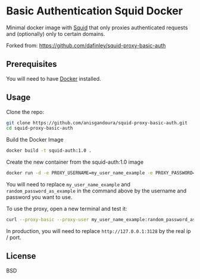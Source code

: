 
# Basic Authentication Squid Docker

Minimal docker image with [Squid] that only proxies authenticated requests and (optionally) only to certain domains.

Forked from: https://github.com/dafinley/squid-proxy-basic-auth

## Prerequisites

You will need to have [Docker] installed.

## Usage

Clone the repo:

```bash
git clone https://github.com/anisgandoura/squid-proxy-basic-auth.git
cd squid-proxy-basic-auth
```

Build the Docker Image

```bash
docker build -t squid-auth:1.0 .
```

Create the new container from the squid-auth:1.0 image

```bash
docker run -d -e PROXY_USERNAME=my_user_name_example -e PROXY_PASSWORD=random_password_as_example --network host squid-auth:1.0
```

You will need to replace ```my_user_name_example``` and ```random_password_as_example``` in the command above by the username and password you want to use.

To use the proxy, open a new terminal and test it:

```bash
curl --proxy-basic --proxy-user my_user_name_example:random_password_as_example --proxy http://127.0.0.1:3128 https://api.ipify.org
```

In production, you will need to replace ```http://127.0.0.1:3128``` by the real ip / port.

License
----

BSD

   [squid]: <http://www.squid-cache.org/>
   [docker]: <https://docs.docker.com/engine/install/>
